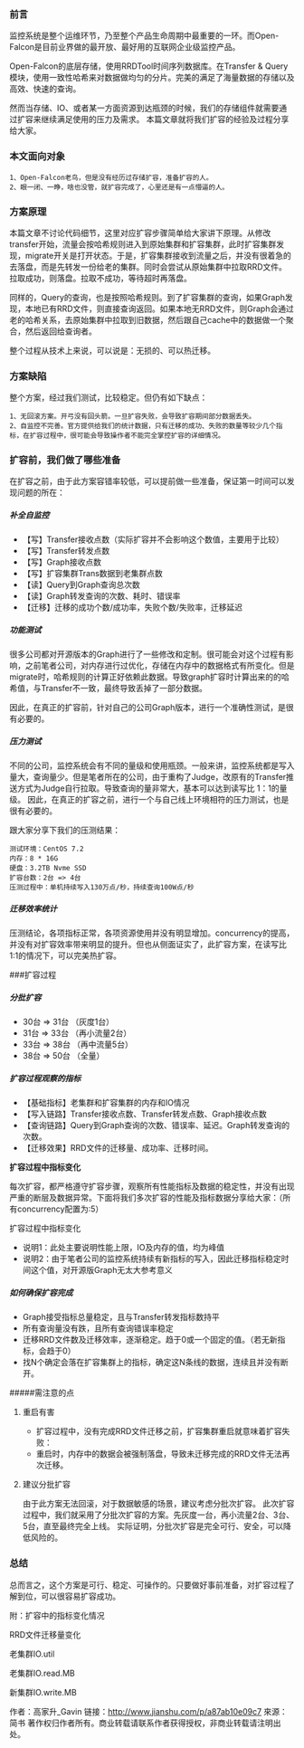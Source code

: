<!-- toc -->

### 前言

监控系统是整个运维环节，乃至整个产品生命周期中最重要的一环。而Open-Falcon是目前业界做的最开放、最好用的互联网企业级监控产品。

Open-Falcon的底层存储，使用RRDTool时间序列数据库。在Transfer & Query模块，使用一致性哈希来对数据做均匀的分片。完美的满足了海量数据的存储以及高效、快速的查询。

然而当存储、IO、或者某一方面资源到达瓶颈的时候，我们的存储组件就需要通过扩容来继续满足使用的压力及需求。
本篇文章就将我们扩容的经验及过程分享给大家。


### 本文面向对象

    1、Open-Falcon老鸟，但是没有经历过存储扩容，准备扩容的人。
    2、眼一闭、一睁，啥也没管，就扩容完成了，心里还是有一点懵逼的人。

### 方案原理

本篇文章不讨论代码细节，这里对应扩容步骤简单给大家讲下原理。从修改transfer开始，流量会按哈希规则进入到原始集群和扩容集群，此时扩容集群发现，migrate开关是打开状态。于是，扩容集群接收到流量之后，并没有很着急的去落盘，而是先转发一份给老的集群。同时会尝试从原始集群中拉取RRD文件。拉取成功，则落盘。拉取不成功，等待超时再落盘。

同样的，Query的查询，也是按照哈希规则。到了扩容集群的查询，如果Graph发现，本地已有RRD文件，则直接查询返回。如果本地无RRD文件，则Graph会通过老的哈希关系，去原始集群中拉取到旧数据，然后跟自己cache中的数据做一个聚合，然后返回给查询者。

整个过程从技术上来说，可以说是：无损的、可以热迁移。

### 方案缺陷

整个方案，经过我们测试，比较稳定。但仍有如下缺点：

    1、无回滚方案。开弓没有回头箭。一旦扩容失败，会导致扩容期间部分数据丢失。
    2、自监控不完善。官方提供给我们的统计数据，只有迁移的成功、失败的数量等较少几个指标，在扩容过程中，很可能会导致操作者不能完全掌控扩容的详细情况。

### 扩容前，我们做了哪些准备

在扩容之前，由于此方案容错率较低，可以提前做一些准备，保证第一时间可以发现问题的所在：

##### 补全自监控

* 【写】Transfer接收点数（实际扩容并不会影响这个数值，主要用于比较）
* 【写】Transfer转发点数
* 【写】Graph接收点数
* 【写】扩容集群Trans数据到老集群点数
* 【读】Query到Graph查询总次数
* 【读】Graph转发查询的次数、耗时、错误率
* 【迁移】迁移的成功个数/成功率，失败个数/失败率，迁移延迟

##### 功能测试

很多公司都对开源版本的Graph进行了一些修改和定制。很可能会对这个过程有影响，之前笔者公司，对内存进行过优化，存储在内存中的数据格式有所变化。但是migrate时，哈希规则的计算正好依赖此数据。导致graph扩容时计算出来的的哈希值，与Transfer不一致，最终导致丢掉了一部分数据。

因此，在真正的扩容前，针对自己的公司Graph版本，进行一个准确性测试，是很有必要的。

##### 压力测试

不同的公司，监控系统会有不同的量级和使用瓶颈。一般来讲，监控系统都是写入量大，查询量少。但是笔者所在的公司，由于重构了Judge，改原有的Transfer推送方式为Judge自行拉取。导致查询的量非常大，基本可以达到读写比 1：1的量级。 因此，在真正的扩容之前，进行一个与自己线上环境相符的压力测试，也是很有必要的。

跟大家分享下我们的压测结果：

    测试环境：CentOS 7.2
    内存：8 * 16G
    硬盘：3.2TB Nvme SSD
    扩容台数：2台 => 4台
    压测过程中：单机持续写入130万点/秒，持续查询100W点/秒
    
##### 迁移效率统计
压测结论，各项指标正常，各项资源使用并没有明显增加。concurrency的提高，并没有对扩容效率带来明显的提升。但也从侧面证实了，此扩容方案，在读写比1:1的情况下，可以完美热扩容。

###扩容过程

##### 分批扩容

* 30台 => 31台 （灰度1台）
* 31台 => 33台 （再小流量2台）
* 33台 => 38台 （再中流量5台）
* 38台 => 50台 （全量）

##### 扩容过程观察的指标

* 【基础指标】老集群和扩容集群的内存和IO情况
* 【写入链路】Transfer接收点数、Transfer转发点数、Graph接收点数
* 【查询链路】Query到Graph查询的次数、错误率、延迟。Graph转发查询的次数。
* 【迁移效果】RRD文件的迁移量、成功率、迁移时间。

**扩容过程中指标变化**

每次扩容，都严格遵守扩容步骤，观察所有性能指标及数据的稳定性，并没有出现严重的断层及数据异常。下面将我们多次扩容的性能及指标数据分享给大家：（所有concurrency配置为:5）

扩容过程中指标变化

* 说明1：此处主要说明性能上限，IO及内存的值，均为峰值
* 说明2：由于笔者公司的监控系统持续有新指标的写入，因此迁移指标稳定时间这个值，对开源版Graph无太大参考意义

##### 如何确保扩容完成

* Graph接受指标总量稳定，且与Transfer转发指标数持平
* 所有查询量没有跌，且所有查询错误率稳定
* 迁移RRD文件数及迁移效率，逐渐稳定。趋于0或一个固定的值。（若无新指标，会趋于0）
* 找N个确定会落在扩容集群上的指标，确定这N条线的数据，连续且并没有断开。

#####需注意的点

1. 重启有害

    * 扩容过程中，没有完成RRD文件迁移之前，扩容集群重启就意味着扩容失败：
    * 重启时，内存中的数据会被强制落盘，导致未迁移完成的RRD文件无法再次迁移。

2. 建议分批扩容

    由于此方案无法回滚，对于数据敏感的场景，建议考虑分批次扩容。
    此次扩容过程中，我们就采用了分批次扩容的方案。先灰度一台，再小流量2台、3台、5台，直至最终完全上线。
    实际证明，分批次扩容是完全可行、安全，可以降低风险的。

### 总结

总而言之，这个方案是可行、稳定、可操作的。只要做好事前准备，对扩容过程了解到位，可以很容易扩容成功。

附：扩容中的指标变化情况


RRD文件迁移量变化

老集群IO.util

老集群IO.read.MB

新集群IO.write.MB

作者：高家升_Gavin
链接：http://www.jianshu.com/p/a87ab10e09c7
來源：简书
著作权归作者所有。商业转载请联系作者获得授权，非商业转载请注明出处。